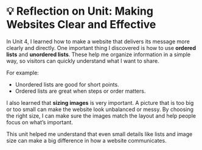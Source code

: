 # 💡 Reflection on Unit: Making Websites Clear and Effective

In Unit 4, I learned how to make a website that delivers its message more clearly and directly. One important thing I discovered is how to use **ordered lists** and **unordered lists**. These help me organize information in a simple way, so visitors can quickly understand what I want to share.

For example:  
- Unordered lists are good for short points.  
- Ordered lists are great when steps or order matters.

I also learned that **sizing images** is very important. A picture that is too big or too small can make the website look unbalanced or messy. By choosing the right size, I can make sure the images match the layout and help people focus on what’s important.

This unit helped me understand that even small details like lists and image size can make a big difference in how a website communicates.
